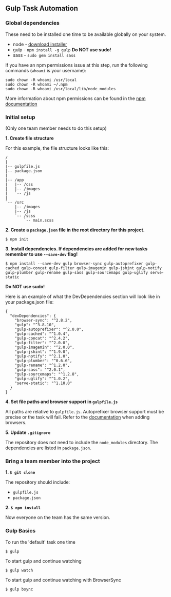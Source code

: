 ## Gulp Task Automation

### Global dependencies

These need to be installed one time to be available globally on your system.

- node - [download installer](http://nodejs.org/)
- gulp - `npm install -g gulp`  **Do NOT use sudo!**
- sass - `sudo gem install sass`

If you have an npm permissions issue at this step, run the following commands (`whoami` is your username):
```
sudo chown -R whoami /usr/local
sudo chown -R whoami ~/.npm
sudo chown -R whoami /usr/local/lib/node_modules
```

More information about npm permissions can be found in the [npm documentation](https://docs.npmjs.com/getting-started/fixing-npm-permissions)

### Initial setup
(Only one team member needs to do this setup)

**1. Create file structure**

For this example, the file structure looks like this:
```
/
|
|-- gulpfile.js
|-- package.json
|
|-- /app
|   |-- /css
|   |-- /images
|   `-- /js
|
`-- /src
    |-- /images
    |-- /js
    `-- /scss
        `-- main.scss
```

**2. Create a `package.json` file in the root directory for this project.**

`$ npm init`

**3. Install dependencies. If dependencies are added for new tasks remember to use `--save-dev` flag!**

`$ npm install --save-dev gulp browser-sync gulp-autoprefixer gulp-cached gulp-concat gulp-filter gulp-imagemin gulp-jshint gulp-notify gulp-plumber gulp-rename gulp-sass gulp-sourcemaps gulp-uglify serve-static`

**Do NOT use sudo!**

Here is an example of what the DevDependencies section will look like in your package.json file:

```
{
  "devDependencies": {
    "browser-sync": "^2.8.2",
    "gulp": "^3.8.10",
    "gulp-autoprefixer": "^2.0.0",
    "gulp-cached": "^1.0.4",
    "gulp-concat": "^2.4.2",
    "gulp-filter": "^2.0.0",
    "gulp-imagemin": "^2.0.0",
    "gulp-jshint": "^1.9.0",
    "gulp-notify": "^2.1.0",
    "gulp-plumber": "^0.6.6",
    "gulp-rename": "^1.2.0",
    "gulp-sass": "^2.0.1",
    "gulp-sourcemaps": "^1.2.8",
    "gulp-uglify": "^1.0.2",
    "serve-static": "^1.10.0"
  }
}
```

**4. Set file paths and browser support in `gulpfile.js`**

All paths are relative to `gulpfile.js`. Autoprefixer browser support must be precise or the task will fail. Refer to the [documentation](https://github.com/ai/browserslist) when adding browsers.

**5. Update `.gitignore`**

The repository does not need to include the `node_modules` directory. The dependencies are listed in `package.json`.

### Bring a team member into the project
**1. `$ git clone`**

The repository should include:
- `gulpfile.js`
- `package.json`

**2. `$ npm install`**

Now everyone on the team has the same version.

### Gulp Basics
To run the 'default' task one time

`$ gulp`

To start gulp and continue watching

`$ gulp watch`

To start gulp and continue watching with BrowserSync

`$ gulp bsync`

